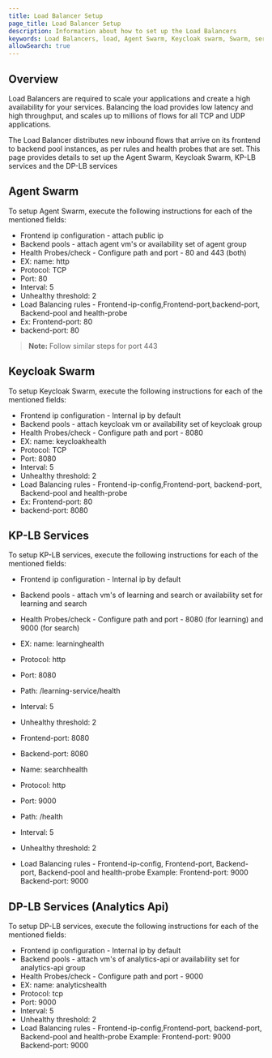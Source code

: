 ```yaml
---
title: Load Balancer Setup
page_title: Load Balancer Setup
description: Information about how to set up the Load Balancers
keywords: Load Balancers, load, Agent Swarm, Keycloak swarm, Swarm, services, KP-LB Services, DP-LB Services, setup
allowSearch: true
---
```


## Overview

Load Balancers are required to scale your applications and create a high availability for your services. Balancing the load provides
low latency and high throughput, and scales up to millions of flows for all TCP and UDP applications.

The Load Balancer distributes new inbound flows that arrive on its frontend to backend pool instances, as per rules and health probes that are set. This page provides details to set up the Agent Swarm, Keycloak Swarm, KP-LB services and the DP-LB services 

## Agent Swarm
To setup Agent Swarm, execute the following instructions for each of the mentioned fields: 
- Frontend ip configuration - attach public ip
- Backend pools - attach agent vm's or availability set of agent group
- Health Probes/check - Configure path and port - 80 and 443 (both)
- EX: name: http 
- Protocol: TCP 
- Port: 80 
- Interval: 5 
- Unhealthy threshold: 2
- Load Balancing rules - Frontend-ip-config,Frontend-port,backend-port, Backend-pool and health-probe
- Ex: Frontend-port: 80
- backend-port: 80
> **Note:** Follow similar steps for port 443


## Keycloak Swarm
To setup Keycloak Swarm, execute the following instructions for each of the mentioned fields: 
- Frontend ip configuration - Internal ip by default
- Backend pools - attach keycloak vm or availability set of keycloak group
- Health Probes/check - Configure path and port - 8080
- EX: name: keycloakhealth 
- Protocol: TCP 
- Port: 8080 
- Interval: 5 
- Unhealthy threshold: 2
- Load Balancing rules - Frontend-ip-config,Frontend-port, backend-port, Backend-pool and health-probe
- Ex: Frontend-port: 80
- backend-port: 8080

## KP-LB Services
To setup KP-LB services, execute the following instructions for each of the mentioned fields: 
- Frontend ip configuration - Internal ip by default
- Backend pools - attach vm's of learning and search or availability set for learning and search
- Health Probes/check - Configure path and port - 8080 (for learning) and 9000 (for search)
- EX: name: learninghealth 
- Protocol: http 
- Port: 8080 
- Path: /learning-service/health
- Interval: 5 
- Unhealthy threshold: 2
- Frontend-port: 8080
- Backend-port: 8080

- Name: searchhealth 
- Protocol: http 
- Port: 9000 
- Path: /health 
- Interval: 5 
- Unhealthy threshold: 2
- Load Balancing rules - Frontend-ip-config, Frontend-port, Backend-port, Backend-pool and health-probe
Example: Frontend-port: 9000
Backend-port: 9000

## DP-LB Services (Analytics Api)
To setup DP-LB services, execute the following instructions for each of the mentioned fields: 
- Frontend ip configuration - Internal ip by default
- Backend pools - attach vm's of analytics-api or availability set for analytics-api group
- Health Probes/check - Configure path and port - 9000
- EX: name: analyticshealth 
- Protocol: tcp 
- Port: 9000 
- Interval: 5 
- Unhealthy threshold: 2
- Load Balancing rules - Frontend-ip-config,Frontend-port, backend-port, Backend-pool and health-probe
Example: Frontend-port: 9000
Backend-port: 9000


